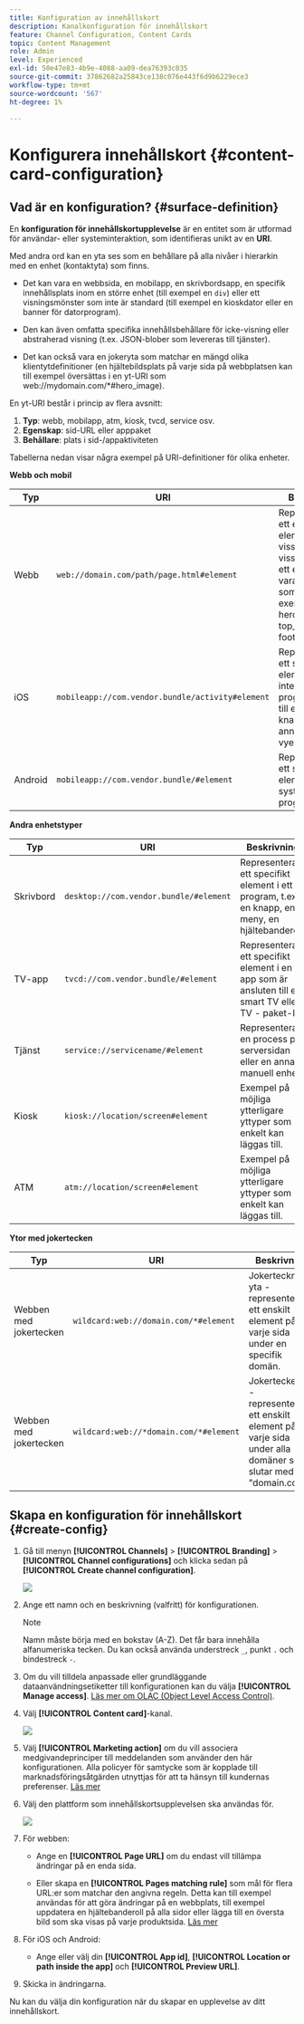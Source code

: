 ```yaml
---
title: Konfiguration av innehållskort
description: Kanalkonfiguration för innehållskort
feature: Channel Configuration, Content Cards
topic: Content Management
role: Admin
level: Experienced
exl-id: 50e47e83-4b9e-4088-aa09-dea76393c035
source-git-commit: 37862682a25843ce138c076e443f6d9b6229ece3
workflow-type: tm+mt
source-wordcount: '567'
ht-degree: 1%

---
```


# Konfigurera innehållskort {#content-card-configuration}

## Vad är en konfiguration? {#surface-definition}

En **konfiguration för innehållskortupplevelse** är en entitet som är utformad för användar- eller systeminteraktion, som identifieras unikt av en **URI**.

Med andra ord kan en yta ses som en behållare på alla nivåer i hierarkin med en enhet (kontaktyta) som finns.

* Det kan vara en webbsida, en mobilapp, en skrivbordsapp, en specifik innehållsplats inom en större enhet (till exempel en `div`) eller ett visningsmönster som inte är standard (till exempel en kioskdator eller en banner för datorprogram).

* Den kan även omfatta specifika innehållsbehållare för icke-visning eller abstraherad visning (t.ex. JSON-blober som levereras till tjänster).

* Det kan också vara en jokeryta som matchar en mängd olika klientytdefinitioner (en hjältebildsplats på varje sida på webbplatsen kan till exempel översättas i en yt-URI som web://mydomain.com/*#hero_image).

En yt-URI består i princip av flera avsnitt:

1. **Typ**: webb, mobilapp, atm, kiosk, tvcd, service osv.
1. **Egenskap**: sid-URL eller apppaket
1. **Behållare**: plats i sid-/appaktiviteten

Tabellerna nedan visar några exempel på URI-definitioner för olika enheter.

**Webb och mobil**

| Typ | URI | Beskrivning |
| --------- | ----------- | ------- | 
| Webb | `web://domain.com/path/page.html#element` | Representerar ett enskilt element på en viss sida i en viss domän, där ett element kan vara en etikett som i följande exempel: hero_banner, top_nav, menu, footer osv. |
| iOS | `mobileapp://com.vendor.bundle/activity#element` | Representerar ett specifikt element i en intern programaktivitet, till exempel en knapp eller ett annat vyelement. |
| Android | `mobileapp://com.vendor.bundle/#element` | Representerar ett specifikt element i ett systemspecifikt program. |

**Andra enhetstyper**

| Typ | URI | Beskrivning |
| --------- | ----------- | ------- | 
| Skrivbord | `desktop://com.vendor.bundle/#element` | Representerar ett specifikt element i ett program, t.ex. en knapp, en meny, en hjältebanderoll. |
| TV-app | `tvcd://com.vendor.bundle/#element` | Representerar ett specifikt element i en app som är ansluten till en smart TV eller TV - paket-ID. |
| Tjänst | `service://servicename/#element` | Representerar en process på serversidan eller en annan manuell enhet. |
| Kiosk | `kiosk://location/screen#element` | Exempel på möjliga ytterligare yttyper som enkelt kan läggas till. |
| ATM | `atm://location/screen#element` | Exempel på möjliga ytterligare yttyper som enkelt kan läggas till. |

**Ytor med jokertecken**

| Typ | URI | Beskrivning |
| --------- | ----------- | ------- | 
| Webben med jokertecken | `wildcard:web://domain.com/*#element` | Jokertecknets yta - representerar ett enskilt element på varje sida under en specifik domän. |
| Webben med jokertecken | `wildcard:web://*domain.com/*#element` | Jokerteckenyta - representerar ett enskilt element på varje sida under alla domäner som slutar med &quot;domain.com&quot;. |

## Skapa en konfiguration för innehållskort {#create-config}

1. Gå till menyn **[!UICONTROL Channels]** > **[!UICONTROL Branding]** > **[!UICONTROL Channel configurations]** och klicka sedan på **[!UICONTROL Create channel configuration]**.

   ![](assets/content_card_config_1.png)

1. Ange ett namn och en beskrivning (valfritt) för konfigurationen.

   >[!NOTE]
   >
   > Namn måste börja med en bokstav (A-Z). Det får bara innehålla alfanumeriska tecken. Du kan också använda understreck `_`, punkt `.` och bindestreck `-`.

1. Om du vill tilldela anpassade eller grundläggande dataanvändningsetiketter till konfigurationen kan du välja **[!UICONTROL Manage access]**. [Läs mer om OLAC (Object Level Access Control)](../administration/object-based-access.md).

1. Välj **[!UICONTROL Content card]**-kanal.

   ![](assets/content_card_config_2.png)

1. Välj **[!UICONTROL Marketing action]** om du vill associera medgivandeprinciper till meddelanden som använder den här konfigurationen. Alla policyer för samtycke som är kopplade till marknadsföringsåtgärden utnyttjas för att ta hänsyn till kundernas preferenser. [Läs mer](../action/consent.md#surface-marketing-actions)

1. Välj den plattform som innehållskortsupplevelsen ska användas för.

   ![](assets/content_card_config_3.png)

1. För webben:

   * Ange en **[!UICONTROL Page URL]** om du endast vill tillämpa ändringar på en enda sida.

   * Eller skapa en **[!UICONTROL Pages matching rule]** som mål för flera URL:er som matchar den angivna regeln. Detta kan till exempel användas för att göra ändringar på en webbplats, till exempel uppdatera en hjältebanderoll på alla sidor eller lägga till en översta bild som ska visas på varje produktsida. [Läs mer](../web/web-configuration.md)

1. För iOS och Android:

   * Ange eller välj din **[!UICONTROL App id]**, **[!UICONTROL Location or path inside the app]** och **[!UICONTROL Preview URL]**.

1. Skicka in ändringarna.

Nu kan du välja din konfiguration när du skapar en upplevelse av ditt innehållskort.
